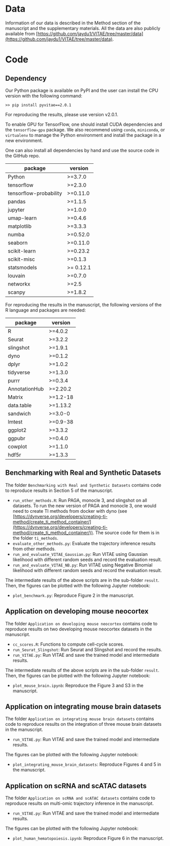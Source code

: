 

# Data

Information of our data is described in the Method section of the manuscript and the supplementary materials. All the data are also publicly available from [https://github.com/jaydu1/VITAE/tree/master/data](https://github.com/jaydu1/VITAE/tree/master/data).

# Code

## Dependency

Our Python package is available on PyPI and the user can install the CPU version with the following command:

```
>> pip install pyvitae==2.0.1
```
For reproducing the results, please use version v2.0.1.

To enable GPU for TensorFlow, one should install CUDA dependencies and the `tensorflow-gpu` package. We also recommend using `conda`, `miniconda`, or `virtualenv` to manage the Python environment and install the package in a new environment.


One can also install all dependencies by hand and use the source code in the GitHub repo.

package|version
---|---
Python|>=3.7.0
tensorflow| >=2.3.0 
tensorflow-probability| >=0.11.0
pandas| >=1.1.5
jupyter| >=1.0.0
umap-learn| >=0.4.6
matplotlib |>=3.3.3 
numba| >=0.52.0
seaborn |>=0.11.0
scikit-learn |>=0.23.2
scikit-misc| >=0.1.3
statsmodels | >= 0.12.1
louvain| >=0.7.0
networkx| >=2.5
scanpy| >=1.8.2

For reproducing the results in the manuscript, the following versions of the R language and packages are needed:

package|version
---|---
R|>=4.0.2
Seurat | >=3.2.2
slingshot | >=1.9.1
dyno | >=0.1.2
dplyr | >=1.0.2
tidyverse | >=1.3.0
purrr | >=0.3.4
AnnotationHub | >=2.20.2
Matrix | >=1.2-18
data.table | >=1.13.2
sandwich | >=3.0-0
lmtest | >=0.9-38
ggplot2 | >=3.3.2
ggpubr | >=0.4.0
cowplot | >=1.1.0
hdf5r | >=1.3.3

## Benchmarking with Real and Synthetic Datasets
The folder `Benchmarking with Real and Synthetic Datasets` contains code to reproduce results in Section 5 of the manuscript.

- `run_other_methods.R`: Run PAGA, monocle 3, and slingshot on all datasets. To run the new version of PAGA and monocle 3, one would need to create TI methods from docker with dyno (see [https://dynverse.org/developers/creating-ti-method/create_ti_method_container/](https://dynverse.org/developers/creating-ti-method/create_ti_method_container/)). The source code for them is in the folder `ti_methods`.
- `evaluate_other_methods.py`: Evaluate the trajectory inference results from other methods.
- `run_and_evaluate_VITAE_Gaussian.py`: Run VITAE using Gaussian likelihood with different random seeds and record the evaluation result.
- `run_and_evaluate_VITAE_NB.py`: Run VITAE using Negative Binomial likelihood with different random seeds and record the evaluation result.

The intermediate results of the above scripts are in the sub-folder `result`. Then, the figures can be plotted with the following Jupyter notebook:

- `plot_benchmark.py`: Reproduce Figure 2 in the manuscript.

## Application on developing mouse neocortex
The folder `Application on developing mouse neocortex` contains code to reproduce results on two developing mouse neocortex datasets in the manuscript.

- `cc_scores.R`: Functions to compute cell-cycle scores.
- `run_Seurat_Slingshot`: Run Seurat and Slingshot and record the results.
- `run_VITAE.py`: Run VITAE and save the trained model and intermediate results.

The intermediate results of the above scripts are in the sub-folder `result`. Then, the figures can be plotted with the following Jupyter notebook:

- `plot_mouse_brain.ipynb`: Reproduce the Figure 3 and S3 in the manuscript.


## Application on integrating mouse brain datasets

The folder `Application on integrating mouse brain datasets` contains code to reproduce results on the integration of three mouse brain datasets in the manuscript.

- `run_VITAE.py`: Run VITAE and save the trained model and intermediate results.

The figures can be plotted with the following Jupyter notebook:

- `plot_integrating_mouse_brain_datasets`: Reproduce Figures 4 and 5 in the manuscript.


## Application on scRNA and scATAC datasets

The folder `Application on scRNA and scATAC datasets` contains code to reproduce results on multi-omic trajectory inference in the manuscript.

- `run_VITAE.py`: Run VITAE and save the trained model and intermediate results.

The figures can be plotted with the following Jupyter notebook:

- `plot_human_hematopoiesis.ipynb`: Reproduce Figure 6 in the manuscript.
